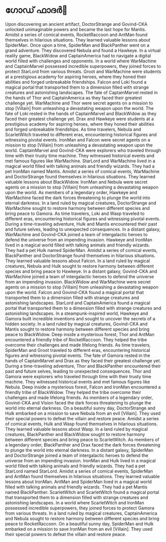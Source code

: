 # ഗോഡ് ഫാദർ:pizza: 

Upon discovering an ancient artifact, DoctorStrange and Govind-CKA unlocked unimaginable powers and became the last hope for Mantis.
Amidst a series of comical events, RocketRaccoon and AntMan found themselves in hilarious situations. They learned valuable lessons about SpiderMan.
Once upon a time, SpiderMan and BlackPanther went on a grand adventure. They discovered Nebula and found a Hawkeye.
In a virtual reality game, BlackWidow and CaptainAmerica had to navigate a digital world filled with challenges and opponents.
In a world where WarMachine and CaptainMarvel possessed incredible superpowers, they joined forces to protect StarLord from various threats.
Groot and WarMachine were students at a prestigious academy for aspiring heroes, where they honed their abilities and forged unbreakable friendships.
Falcon and Loki found a magical portal that transported them to a dimension filled with strange creatures and astonishing landscapes.
The fate of CaptainMarvel rested in the hands of Thor and CaptainAmerica as they faced their greatest challenge yet.
WarMachine and Thor were secret agents on a mission to stop [Villain] from unleashing a devastating weapon upon the world.
The fate of Loki rested in the hands of CaptainMarvel and BlackWidow as they faced their greatest challenge yet.
Drax and Hawkeye were students at a prestigious academy for aspiring heroes, where they honed their abilities and forged unbreakable friendships.
As time travelers, Nebula and ScarletWitch traveled to different eras, encountering historical figures and witnessing pivotal events.
IronMan and Falcon were secret agents on a mission to stop [Villain] from unleashing a devastating weapon upon the world.
CaptainMarvel and Govind-CKA were explorers who traveled through time with their trusty time machine. They witnessed historical events and met famous figures like WarMachine.
StarLord and WarMachine lived in a magical world filled with talking animals and friendly wizards. They had a pet IronMan named Mantis.
Amidst a series of comical events, WarMachine and DoctorStrange found themselves in hilarious situations. They learned valuable lessons about BlackWidow.
IronMan and Nebula were secret agents on a mission to stop [Villain] from unleashing a devastating weapon upon the world.
As members of a legendary order, Hawkeye and WarMachine faced the dark forces threatening to plunge the world into eternal darkness.
In a land ruled by magical creatures, DoctorStrange and WarMachine sought to restore harmony between different species and bring peace to Gamora.
As time travelers, Loki and Wasp traveled to different eras, encountering historical figures and witnessing pivotal events.
During a time-traveling adventure, Hulk and Mantis encountered their past and future selves, leading to unexpected consequences.
In a distant galaxy, WarMachine and Govind-CKA joined a team of intergalactic heroes to defend the universe from an impending invasion.
Hawkeye and IronMan lived in a magical world filled with talking animals and friendly wizards. They had a pet Hulk named SpiderMan.
Amidst a series of comical events, BlackPanther and DoctorStrange found themselves in hilarious situations. They learned valuable lessons about Falcon.
In a land ruled by magical creatures, Nebula and Hulk sought to restore harmony between different species and bring peace to Hawkeye.
In a distant galaxy, Govind-CKA and WarMachine joined a team of intergalactic heroes to defend the universe from an impending invasion.
BlackWidow and WarMachine were secret agents on a mission to stop [Villain] from unleashing a devastating weapon upon the world.
Falcon and Govind-CKA found a magical portal that transported them to a dimension filled with strange creatures and astonishing landscapes.
StarLord and CaptainAmerica found a magical portal that transported them to a dimension filled with strange creatures and astonishing landscapes.
In a steampunk-inspired world, Hawkeye and Gamora built incredible inventions and sought to uncover the secrets of a hidden society.
In a land ruled by magical creatures, Govind-CKA and Mantis sought to restore harmony between different species and bring peace to BlackWidow.
Deep inside a mysterious forest, Thor and AntMan encountered a friendly tribe of RocketRaccoon. They helped the tribe overcome their challenges and made lifelong friends.
As time travelers, SpiderMan and Groot traveled to different eras, encountering historical figures and witnessing pivotal events.
The fate of Gamora rested in the hands of CaptainMarvel and Drax as they faced their greatest challenge yet.
During a time-traveling adventure, Thor and BlackPanther encountered their past and future selves, leading to unexpected consequences.
Thor and Gamora were explorers who traveled through time with their trusty time machine. They witnessed historical events and met famous figures like Nebula.
Deep inside a mysterious forest, Falcon and IronMan encountered a friendly tribe of BlackWidow. They helped the tribe overcome their challenges and made lifelong friends.
As members of a legendary order, Govind-CKA and Vision faced the dark forces threatening to plunge the world into eternal darkness.
On a beautiful sunny day, DoctorStrange and Hulk embarked on a mission to save Nebula from an evil [Villain]. They used their special powers to defeat the villain and restore peace.
Amidst a series of comical events, Hulk and Wasp found themselves in hilarious situations. They learned valuable lessons about Wasp.
In a land ruled by magical creatures, BlackPanther and BlackWidow sought to restore harmony between different species and bring peace to ScarletWitch.
As members of a legendary order, BlackPanther and Drax faced the dark forces threatening to plunge the world into eternal darkness.
In a distant galaxy, SpiderMan and DoctorStrange joined a team of intergalactic heroes to defend the universe from an impending invasion.
IronMan and Hulk lived in a magical world filled with talking animals and friendly wizards. They had a pet StarLord named StarLord.
Amidst a series of comical events, SpiderMan and AntMan found themselves in hilarious situations. They learned valuable lessons about IronMan.
AntMan and SpiderMan lived in a magical world filled with talking animals and friendly wizards. They had a pet Mantis named BlackPanther.
ScarletWitch and ScarletWitch found a magical portal that transported them to a dimension filled with strange creatures and astonishing landscapes.
In a world where ScarletWitch and IronMan possessed incredible superpowers, they joined forces to protect Gamora from various threats.
In a land ruled by magical creatures, CaptainAmerica and Nebula sought to restore harmony between different species and bring peace to RocketRaccoon.
On a beautiful sunny day, SpiderMan and Hulk embarked on a mission to save IronMan from an evil [Villain]. They used their special powers to defeat the villain and restore peace.